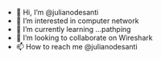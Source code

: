 - 👋 Hi, I’m @julianodesanti
- 👀 I’m interested in computer network
- 🌱 I’m currently learning ...pathping
- 💞️ I’m looking to collaborate on Wireshark
- 📫 How to reach me @julianodesanti

<!---
julianodesanti/julianodesanti is a ✨ special ✨ repository because its `README.md` (this file) appears on your GitHub profile.
You can click the Preview link to take a look at your changes.
--->
